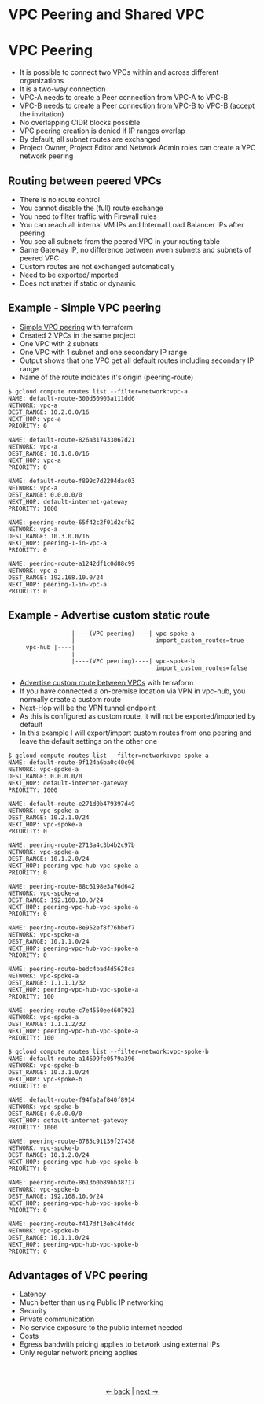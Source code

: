 # VPC Peering and Shared VPC

# VPC Peering

* It is possible to connect two VPCs within and across different organizations
* It is a two-way connection
 * VPC-A needs to create a Peer connection from VPC-A to VPC-B
 * VPC-B needs to create a Peer connection from VPC-B to VPC-B (accept the invitation)
* No overlapping CIDR blocks possible
 * VPC peering creation is denied if IP ranges overlap
* By default, all subnet routes are exchanged
* Project Owner, Project Editor and Network Admin roles can create a VPC network peering

## Routing between peered VPCs

* There is no route control
 * You cannot disable the (full) route exchange
 * You need to filter traffic with Firewall rules
* You can reach all internal VM IPs and Internal Load Balancer IPs after peering
* You see all subnets from the peered VPC in your routing table
 * Same Gateway IP, no difference between woen subnets and subnets of peered VPC
* Custom routes are not exchanged automatically
 * Need to be exported/imported
 * Does not matter if static or dynamic

## Example - Simple VPC peering

* [Simple VPC peering](./examples/vpc-peering-simple/main.tf) with terraform
* Created 2 VPCs in the same project
 * One VPC with 2 subnets
 * One VPC with 1 subnet and one secondary IP range
* Output shows that one VPC get all default routes including secondary IP range
 * Name of the route indicates it's origin (peering-route)

```shell
$ gcloud compute routes list --filter=network:vpc-a
NAME: default-route-300d50905a111dd6
NETWORK: vpc-a
DEST_RANGE: 10.2.0.0/16
NEXT_HOP: vpc-a
PRIORITY: 0

NAME: default-route-826a317433067d21
NETWORK: vpc-a
DEST_RANGE: 10.1.0.0/16
NEXT_HOP: vpc-a
PRIORITY: 0

NAME: default-route-f899c7d2294dac03
NETWORK: vpc-a
DEST_RANGE: 0.0.0.0/0
NEXT_HOP: default-internet-gateway
PRIORITY: 1000

NAME: peering-route-65f42c2f01d2cfb2
NETWORK: vpc-a
DEST_RANGE: 10.3.0.0/16
NEXT_HOP: peering-1-in-vpc-a
PRIORITY: 0

NAME: peering-route-a1242df1c0d88c99
NETWORK: vpc-a
DEST_RANGE: 192.168.10.0/24
NEXT_HOP: peering-1-in-vpc-a
PRIORITY: 0
```

## Example - Advertise custom static route

```
                  |----(VPC peering)----| vpc-spoke-a
                  |                       import_custom_routes=true
     vpc-hub |----|
                  |
                  |----(VPC peering)----| vpc-spoke-b
                                          import_custom_routes=false
```

* [Advertise custom route between VPCs](./examples/vpc-peering-advertise-custom-route/main.tf) with terraform
* If you have connected a on-premise location via VPN in vpc-hub, you normally create a custom route
 * Next-Hop will be the VPN tunnel endpoint
* As this is configured as custom route, it will not be exported/imported by default
* In this example I will export/import custom routes from one peering and leave the default settings on the other one

```shell
$ gcloud compute routes list --filter=network:vpc-spoke-a
NAME: default-route-9f124a6ba0c40c96
NETWORK: vpc-spoke-a
DEST_RANGE: 0.0.0.0/0
NEXT_HOP: default-internet-gateway
PRIORITY: 1000

NAME: default-route-e271d0b479397d49
NETWORK: vpc-spoke-a
DEST_RANGE: 10.2.1.0/24
NEXT_HOP: vpc-spoke-a
PRIORITY: 0

NAME: peering-route-2713a4c3b4b2c97b
NETWORK: vpc-spoke-a
DEST_RANGE: 10.1.2.0/24
NEXT_HOP: peering-vpc-hub-vpc-spoke-a
PRIORITY: 0

NAME: peering-route-88c6198e3a76d642
NETWORK: vpc-spoke-a
DEST_RANGE: 192.168.10.0/24
NEXT_HOP: peering-vpc-hub-vpc-spoke-a
PRIORITY: 0

NAME: peering-route-8e952ef8f76bbef7
NETWORK: vpc-spoke-a
DEST_RANGE: 10.1.1.0/24
NEXT_HOP: peering-vpc-hub-vpc-spoke-a
PRIORITY: 0

NAME: peering-route-bedc4bad4d5628ca
NETWORK: vpc-spoke-a
DEST_RANGE: 1.1.1.1/32
NEXT_HOP: peering-vpc-hub-vpc-spoke-a
PRIORITY: 100

NAME: peering-route-c7e4550ee4607923
NETWORK: vpc-spoke-a
DEST_RANGE: 1.1.1.2/32
NEXT_HOP: peering-vpc-hub-vpc-spoke-a
PRIORITY: 100
```

```shell
$ gcloud compute routes list --filter=network:vpc-spoke-b
NAME: default-route-a14699fe0579a396
NETWORK: vpc-spoke-b
DEST_RANGE: 10.3.1.0/24
NEXT_HOP: vpc-spoke-b
PRIORITY: 0

NAME: default-route-f94fa2af840f8914
NETWORK: vpc-spoke-b
DEST_RANGE: 0.0.0.0/0
NEXT_HOP: default-internet-gateway
PRIORITY: 1000

NAME: peering-route-0785c91139f27438
NETWORK: vpc-spoke-b
DEST_RANGE: 10.1.2.0/24
NEXT_HOP: peering-vpc-hub-vpc-spoke-b
PRIORITY: 0

NAME: peering-route-8613b0b89bb38717
NETWORK: vpc-spoke-b
DEST_RANGE: 192.168.10.0/24
NEXT_HOP: peering-vpc-hub-vpc-spoke-b
PRIORITY: 0

NAME: peering-route-f417df13ebc4fddc
NETWORK: vpc-spoke-b
DEST_RANGE: 10.1.1.0/24
NEXT_HOP: peering-vpc-hub-vpc-spoke-b
PRIORITY: 0
```

## Advantages of VPC peering

* Latency
 * Much better than using Public IP networking
* Security
 * Private communication
 * No service exposure to the public internet needed
* Costs
 * Egress bandwith pricing applies to betwork using external IPs
 * Only regular network pricing applies

<br/>
<br/>
<p style="text-align: center;">
<a href="./vpc-peering-sharing.md"><- back</a> | <a href="./README.md">next -></a>
</p>
